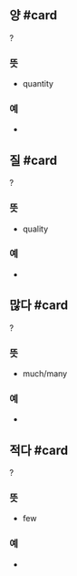 
## 양 #card
?
### 뜻
- quantity
### 예
-
<!--SR:!2025-04-14,33,270-->

## 질 #card
?
### 뜻
- quality
### 예
-
<!--SR:!2025-05-12,50,250-->

## 많다 #card
?
### 뜻
- much/many
### 예
-
<!--SR:!2025-05-09,48,250-->

## 적다 #card
?
### 뜻
- few
### 예
-
<!--SR:!2025-03-25,9,230-->
